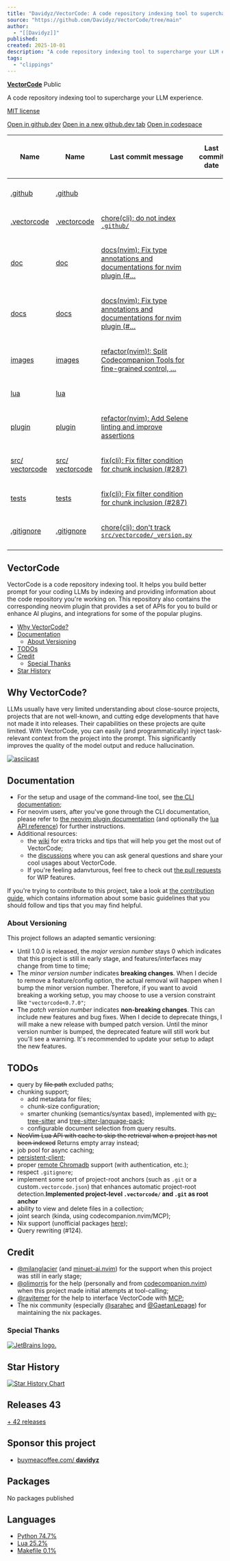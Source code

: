 ```yaml
---
title: "Davidyz/VectorCode: A code repository indexing tool to supercharge your LLM experience."
source: "https://github.com/Davidyz/VectorCode/tree/main"
author:
  - "[[Davidyz]]"
published:
created: 2025-10-01
description: "A code repository indexing tool to supercharge your LLM experience. - Davidyz/VectorCode"
tags:
  - "clippings"
---
```

**[VectorCode](https://github.com/Davidyz/VectorCode)** Public

A code repository indexing tool to supercharge your LLM experience.

[MIT license](https://github.com/Davidyz/VectorCode/blob/main/LICENSE)

[Open in github.dev](https://github.dev/) [Open in a new github.dev tab](https://github.dev/) [Open in codespace](https://github.com/codespaces/new/Davidyz/VectorCode/tree/main?resume=1)

<table><thead><tr><th colspan="2"><span>Name</span></th><th colspan="1"><span>Name</span></th><th><p><span>Last commit message</span></p></th><th colspan="1"><p><span>Last commit date</span></p></th></tr></thead><tbody><tr><td colspan="3"></td></tr><tr><td colspan="2"><p><a href="https://github.com/Davidyz/VectorCode/tree/main/.github">.github</a></p></td><td colspan="1"><p><a href="https://github.com/Davidyz/VectorCode/tree/main/.github">.github</a></p></td><td></td><td></td></tr><tr><td colspan="2"><p><a href="https://github.com/Davidyz/VectorCode/tree/main/.vectorcode">.vectorcode</a></p></td><td colspan="1"><p><a href="https://github.com/Davidyz/VectorCode/tree/main/.vectorcode">.vectorcode</a></p></td><td><p><a href="https://github.com/Davidyz/VectorCode/commit/0c005dfb4bb4a95c08209352e4a2ce97daecb49f">chore(cli): do not index <code>.github/</code></a></p></td><td></td></tr><tr><td colspan="2"><p><a href="https://github.com/Davidyz/VectorCode/tree/main/doc">doc</a></p></td><td colspan="1"><p><a href="https://github.com/Davidyz/VectorCode/tree/main/doc">doc</a></p></td><td><p><a href="https://github.com/Davidyz/VectorCode/commit/a8b5e0a250d95a7fda852f7c16bb32635902f263">docs(nvim): Fix type annotations and documentations for nvim plugin (</a><a href="https://github.com/Davidyz/VectorCode/pull/289">#…</a></p></td><td></td></tr><tr><td colspan="2"><p><a href="https://github.com/Davidyz/VectorCode/tree/main/docs">docs</a></p></td><td colspan="1"><p><a href="https://github.com/Davidyz/VectorCode/tree/main/docs">docs</a></p></td><td><p><a href="https://github.com/Davidyz/VectorCode/commit/a8b5e0a250d95a7fda852f7c16bb32635902f263">docs(nvim): Fix type annotations and documentations for nvim plugin (</a><a href="https://github.com/Davidyz/VectorCode/pull/289">#…</a></p></td><td></td></tr><tr><td colspan="2"><p><a href="https://github.com/Davidyz/VectorCode/tree/main/images">images</a></p></td><td colspan="1"><p><a href="https://github.com/Davidyz/VectorCode/tree/main/images">images</a></p></td><td><p><a href="https://github.com/Davidyz/VectorCode/commit/03f7a30a0c7e977b4fb9077b74dffd46336f2bb2">refactor(nvim)!: Split Codecompanion Tools for fine-grained control, …</a></p></td><td></td></tr><tr><td colspan="2"><p><a href="https://github.com/Davidyz/VectorCode/tree/main/lua">lua</a></p></td><td colspan="1"><p><a href="https://github.com/Davidyz/VectorCode/tree/main/lua">lua</a></p></td><td></td><td></td></tr><tr><td colspan="2"><p><a href="https://github.com/Davidyz/VectorCode/tree/main/plugin">plugin</a></p></td><td colspan="1"><p><a href="https://github.com/Davidyz/VectorCode/tree/main/plugin">plugin</a></p></td><td><p><a href="https://github.com/Davidyz/VectorCode/commit/9d742b5e0929a6d442137f7ca377ccc157a17c73">refactor(nvim): Add Selene linting and improve assertions</a></p></td><td></td></tr><tr><td colspan="2"><p><a href="https://github.com/Davidyz/VectorCode/tree/main/src/vectorcode"><span>src/</span> <span>vectorcode</span></a></p></td><td colspan="1"><p><a href="https://github.com/Davidyz/VectorCode/tree/main/src/vectorcode"><span>src/</span> <span>vectorcode</span></a></p></td><td><p><a href="https://github.com/Davidyz/VectorCode/commit/af52fedd0fdf8c21c326b337cc2e19cfa6a16a52">fix(cli): Fix filter condition for chunk inclusion (</a><a href="https://github.com/Davidyz/VectorCode/pull/287">#287</a><a href="https://github.com/Davidyz/VectorCode/commit/af52fedd0fdf8c21c326b337cc2e19cfa6a16a52">)</a></p></td><td></td></tr><tr><td colspan="2"><p><a href="https://github.com/Davidyz/VectorCode/tree/main/tests">tests</a></p></td><td colspan="1"><p><a href="https://github.com/Davidyz/VectorCode/tree/main/tests">tests</a></p></td><td><p><a href="https://github.com/Davidyz/VectorCode/commit/af52fedd0fdf8c21c326b337cc2e19cfa6a16a52">fix(cli): Fix filter condition for chunk inclusion (</a><a href="https://github.com/Davidyz/VectorCode/pull/287">#287</a><a href="https://github.com/Davidyz/VectorCode/commit/af52fedd0fdf8c21c326b337cc2e19cfa6a16a52">)</a></p></td><td></td></tr><tr><td colspan="2"><p><a href="https://github.com/Davidyz/VectorCode/blob/main/.gitignore">.gitignore</a></p></td><td colspan="1"><p><a href="https://github.com/Davidyz/VectorCode/blob/main/.gitignore">.gitignore</a></p></td><td><p><a href="https://github.com/Davidyz/VectorCode/commit/ba4c36d992555fee6e4dd7079c52645f5a79d899">chore(cli): don't track <code>src/vectorcode/_version.py</code></a></p></td><td></td></tr><tr><td colspan="3"></td></tr></tbody></table>

## VectorCode

VectorCode is a code repository indexing tool. It helps you build better prompt for your coding LLMs by indexing and providing information about the code repository you're working on. This repository also contains the corresponding neovim plugin that provides a set of APIs for you to build or enhance AI plugins, and integrations for some of the popular plugins.

- [Why VectorCode?](https://github.com/Davidyz/VectorCode/tree/#why-vectorcode)
- [Documentation](https://github.com/Davidyz/VectorCode/tree/#documentation)
	- [About Versioning](https://github.com/Davidyz/VectorCode/tree/#about-versioning)
- [TODOs](https://github.com/Davidyz/VectorCode/tree/#todos)
- [Credit](https://github.com/Davidyz/VectorCode/tree/#credit)
	- [Special Thanks](https://github.com/Davidyz/VectorCode/tree/#special-thanks)
- [Star History](https://github.com/Davidyz/VectorCode/tree/#star-history)

## Why VectorCode?

LLMs usually have very limited understanding about close-source projects, projects that are not well-known, and cutting edge developments that have not made it into releases. Their capabilities on these projects are quite limited. With VectorCode, you can easily (and programmatically) inject task-relevant context from the project into the prompt. This significantly improves the quality of the model output and reduce hallucination.

[![asciicast](https://camo.githubusercontent.com/faccb8dd8e95b83ef5a343025ce1a2d73bc7dce249d9e9244ccb85a3f6f07d4b/68747470733a2f2f61736369696e656d612e6f72672f612f38575038514a484e4152396c456c6c5a53537833706f4c50442e737667)](https://asciinema.org/a/8WP8QJHNAR9lEllZSSx3poLPD?t=3)

## Documentation

- For the setup and usage of the command-line tool, see [the CLI documentation](https://github.com/Davidyz/VectorCode/blob/main/docs/cli.md);
- For neovim users, after you've gone through the CLI documentation, please refer to [the neovim plugin documentation](https://github.com/Davidyz/VectorCode/blob/main/docs/neovim/README.md) (and optionally the [lua API reference](https://github.com/Davidyz/VectorCode/blob/main/docs/neovim/api_references.md)) for further instructions.
- Additional resources:
	- the [wiki](https://github.com/Davidyz/VectorCode/wiki) for extra tricks and tips that will help you get the most out of VectorCode;
	- the [discussions](https://github.com/Davidyz/VectorCode/discussions) where you can ask general questions and share your cool usages about VectorCode.
	- If you're feeling adanvturous, feel free to check out [the pull requests](https://github.com/Davidyz/VectorCode/pulls) for WIP features.

If you're trying to contribute to this project, take a look at [the contribution guide](https://github.com/Davidyz/VectorCode/blob/main/docs/CONTRIBUTING.md), which contains information about some basic guidelines that you should follow and tips that you may find helpful.

### About Versioning

This project follows an adapted semantic versioning:

- Until 1.0.0 is released, the *major version number* stays 0 which indicates that this project is still in early stage, and features/interfaces may change from time to time;
- The *minor version number* indicates **breaking changes**. When I decide to remove a feature/config option, the actual removal will happen when I bump the minor version number. Therefore, if you want to avoid breaking a working setup, you may choose to use a version constraint like `"vectorcode<0.7.0"`;
- The *patch version number* indicates **non-breaking changes**. This can include new features and bug fixes. When I decide to deprecate things, I will make a new release with bumped patch version. Until the minor version number is bumped, the deprecated feature will still work but you'll see a warning. It's recommended to update your setup to adapt the new features.

## TODOs

- query by ~~file path~~ excluded paths;
- chunking support;
	- add metadata for files;
	- chunk-size configuration;
	- smarter chunking (semantics/syntax based), implemented with [py-tree-sitter](https://github.com/tree-sitter/py-tree-sitter) and [tree-sitter-language-pack](https://github.com/Goldziher/tree-sitter-language-pack);
	- configurable document selection from query results.
- ~~NeoVim Lua API with cache to skip the retrieval when a project has not been indexed~~ Returns empty array instead;
- job pool for async caching;
- [persistent-client](https://docs.trychroma.com/docs/run-chroma/persistent-client);
- proper [remote Chromadb](https://docs.trychroma.com/production/administration/auth) support (with authentication, etc.);
- respect `.gitignore`;
- implement some sort of project-root anchors (such as `.git` or a custom`.vectorcode.json`) that enhances automatic project-root detection.**Implemented project-level `.vectorcode/` and `.git` as root anchor**
- ability to view and delete files in a collection;
- joint search (kinda, using codecompanion.nvim/MCP);
- Nix support (unofficial packages [here](https://search.nixos.org/packages?channel=unstable&from=0&size=50&sort=relevance&type=packages&query=vectorcode));
- Query rewriting (#124).

## Credit

- [@milanglacier](https://github.com/milanglacier) (and [minuet-ai.nvim](https://github.com/milanglacier/minuet-ai.nvim)) for the support when this project was still in early stage;
- [@olimorris](https://github.com/olimorris) for the help (personally and from [codecompanion.nvim](https://github.com/olimorris/codecompanion.nvim)) when this project made initial attempts at tool-calling;
- [@ravitemer](https://github.com/ravitemer) for the help to interface VectorCode with [MCP](https://modelcontextprotocol.io/introduction);
- The nix community (especially [@sarahec](https://github.com/sarahec) and [@GaetanLepage](https://github.com/GaetanLepage)) for maintaining the nix packages.

### Special Thanks

[![JetBrains logo.](https://camo.githubusercontent.com/10b97e557d8d32622250903852c1b2db59c5d29d431bc3b2a0e55301219150b7/68747470733a2f2f7265736f75726365732e6a6574627261696e732e636f6d2f73746f726167652f70726f64756374732f636f6d70616e792f6272616e642f6c6f676f732f6a6574627261696e732e737667)](https://jb.gg/OpenSource)

## Star History

[![Star History Chart](https://camo.githubusercontent.com/04bf78c432724240d19063482432cc3238153976cdf239a09af20c7757bbc6d4/68747470733a2f2f6170692e737461722d686973746f72792e636f6d2f7376673f7265706f733d4461766964797a2f566563746f72436f646526747970653d44617465)](https://www.star-history.com/#Davidyz/VectorCode&Date)

## Releases 43

[\+ 42 releases](https://github.com/Davidyz/VectorCode/releases)

## Sponsor this project

- [buymeacoffee.com/ **davidyz**](https://buymeacoffee.com/davidyz)

## Packages

No packages published  

## Languages

- [Python 74.7%](https://github.com/Davidyz/VectorCode/search?l=python)
- [Lua 25.2%](https://github.com/Davidyz/VectorCode/search?l=lua)
- [Makefile 0.1%](https://github.com/Davidyz/VectorCode/search?l=makefile)